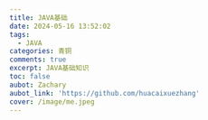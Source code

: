 ```yaml
---
title: JAVA基础
date: 2024-05-16 13:52:02
tags:
  - JAVA
categories: 青铜
comments: true
excerpt: JAVA基础知识
toc: false
aubot: Zachary
aubot_link: 'https://github.com/huacaixuezhang'
cover: /image/me.jpeg
---
```

